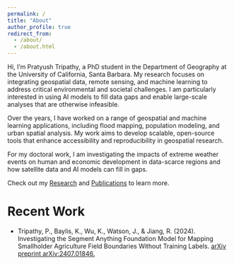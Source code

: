 ```yaml
---
permalink: /
title: "About"
author_profile: true
redirect_from: 
  - /about/
  - /about.html
---
```



Hi, I’m Pratyush Tripathy, a PhD student in the Department of Geography at the University of California, 
Santa Barbara. My research focuses on integrating geospatial data, remote sensing, and machine learning 
to address critical environmental and societal challenges. I am particularly interested in using AI 
models to fill data gaps and enable large-scale analyses that are otherwise infeasible.

Over the years, I have worked on a range of geospatial and machine learning applications, including flood 
mapping, population modeling, and urban spatial analysis. My work aims to develop scalable, open-source 
tools that enhance accessibility and reproducibility in geospatial research.

For my doctoral work, I am investigating the impacts of extreme weather events on human and economic development in 
data-scarce regions and how satellite data and AI models can fill in gaps.

Check out my [Research](/research/) and [Publications](/publications/) to learn more.

Recent Work
=====
* Tripathy, P., Baylis, K., Wu, K., Watson, J., & Jiang, R. (2024). Investigating the Segment Anything Foundation Model for Mapping Smallholder Agriculture Field Boundaries Without Training Labels. [arXiv preprint arXiv:2407.01846.](https://arxiv.org/abs/2407.01846)
